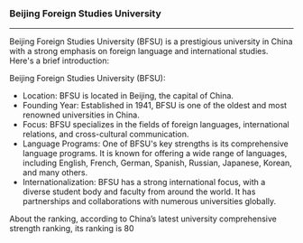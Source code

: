 ### Beijing Foreign Studies University 

<hr>

Beijing Foreign Studies University (BFSU) is a prestigious university in China with a strong emphasis on foreign language and international studies. Here's a brief introduction:

Beijing Foreign Studies University (BFSU):

- Location: BFSU is located in Beijing, the capital of China.
- Founding Year: Established in 1941, BFSU is one of the oldest and most renowned universities in China.
- Focus: BFSU specializes in the fields of foreign languages, international relations, and cross-cultural communication.
- Language Programs: One of BFSU's key strengths is its comprehensive language programs. 
                     It is known for offering a wide range of languages, including English, French, German, Spanish, Russian, Japanese, Korean, and many others.
- Internationalization: BFSU has a strong international focus, with a diverse student body and faculty from around the world. It has partnerships and collaborations with numerous universities globally.


About the ranking, according to China’s latest university comprehensive strength ranking, its ranking is 80
